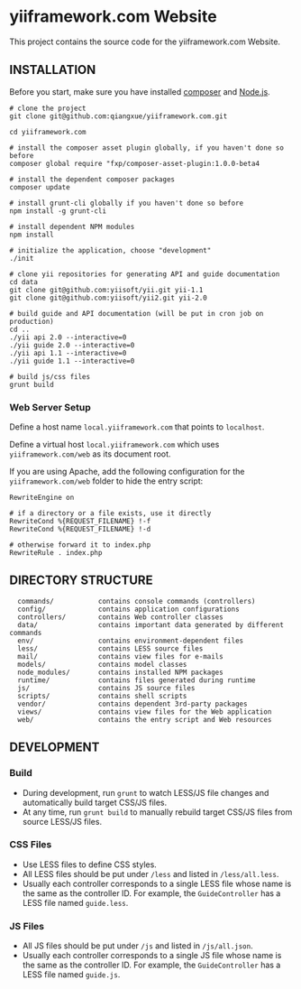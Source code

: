 yiiframework.com Website
========================

This project contains the source code for the yiiframework.com Website.


## INSTALLATION

Before you start, make sure you have installed [composer](https://getcomposer.org/) and [Node.js](http://nodejs.org/).
 
```
# clone the project
git clone git@github.com:qiangxue/yiiframework.com.git

cd yiiframework.com

# install the composer asset plugin globally, if you haven't done so before
composer global require "fxp/composer-asset-plugin:1.0.0-beta4

# install the dependent composer packages
composer update

# install grunt-cli globally if you haven't done so before
npm install -g grunt-cli

# install dependent NPM modules
npm install

# initialize the application, choose "development"
./init

# clone yii repositories for generating API and guide documentation
cd data
git clone git@github.com:yiisoft/yii.git yii-1.1
git clone git@github.com:yiisoft/yii2.git yii-2.0

# build guide and API documentation (will be put in cron job on production)
cd ..
./yii api 2.0 --interactive=0
./yii guide 2.0 --interactive=0
./yii api 1.1 --interactive=0
./yii guide 1.1 --interactive=0

# build js/css files
grunt build
```


### Web Server Setup

Define a host name `local.yiiframework.com` that points to `localhost`.

Define a virtual host `local.yiiframework.com` which uses `yiiframework.com/web` as its document root.

If you are using Apache, add the following configuration for the `yiiframework.com/web` folder to hide the
entry script:

```
RewriteEngine on

# if a directory or a file exists, use it directly
RewriteCond %{REQUEST_FILENAME} !-f
RewriteCond %{REQUEST_FILENAME} !-d

# otherwise forward it to index.php
RewriteRule . index.php
```


## DIRECTORY STRUCTURE

      commands/           contains console commands (controllers)
      config/             contains application configurations
      controllers/        contains Web controller classes
      data/               contains important data generated by different commands
      env/                contains environment-dependent files
      less/               contains LESS source files
      mail/               contains view files for e-mails
      models/             contains model classes
      node_modules/       contains installed NPM packages
      runtime/            contains files generated during runtime
      js/                 contains JS source files
      scripts/            contains shell scripts
      vendor/             contains dependent 3rd-party packages
      views/              contains view files for the Web application
      web/                contains the entry script and Web resources


## DEVELOPMENT

### Build

* During development, run `grunt` to watch LESS/JS file changes and automatically build target CSS/JS files.
* At any time, run `grunt build` to manually rebuild target CSS/JS files from source LESS/JS files. 


### CSS Files

* Use LESS files to define CSS styles. 
* All LESS files should be put under `/less` and listed in `/less/all.less`.
* Usually each controller corresponds to a single LESS file whose name is the same as the controller ID.
  For example, the `GuideController` has a LESS file named `guide.less`.
  

### JS Files

* All JS files should be put under `/js` and listed in `/js/all.json`.
* Usually each controller corresponds to a single JS file whose name is the same as the controller ID.
  For example, the `GuideController` has a LESS file named `guide.js`.
